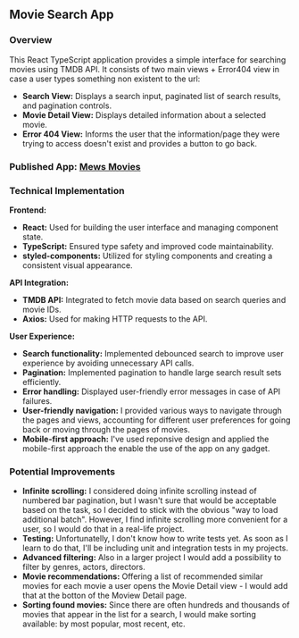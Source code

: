 ## Movie Search App

### Overview

This React TypeScript application provides a simple interface for searching movies using TMDB API. It consists of two main views + Error404 view in case a user types something non existent to the url:

* **Search View:** Displays a search input, paginated list of search results, and pagination controls.
* **Movie Detail View:** Displays detailed information about a selected movie.
* **Error 404 View:** Informs the user that the information/page they were trying to access doesn't exist and provides a button to go back.

### Published App: [Mews Movies](https://frontend-solution--olena-mews-movies.netlify.app/)

### Technical Implementation

**Frontend:**
* **React:** Used for building the user interface and managing component state.
* **TypeScript:** Ensured type safety and improved code maintainability.
* **styled-components:** Utilized for styling components and creating a consistent visual appearance.

**API Integration:**
* **TMDB API:** Integrated to fetch movie data based on search queries and movie IDs.
* **Axios:** Used for making HTTP requests to the API.

**User Experience:**

* **Search functionality:** Implemented debounced search to improve user experience by avoiding unnecessary API calls.
* **Pagination:** Implemented pagination to handle large search result sets efficiently.
* **Error handling:** Displayed user-friendly error messages in case of API failures.
* **User-friendly navigation:** I provided various ways to navigate through the pages and views, accounting for different user preferences for going back or moving through the pages of movies.
* **Mobile-first approach:** I've used reponsive design and applied the mobile-first approach the enable the use of the app on any gadget. 

### Potential Improvements

* **Infinite scrolling:** I considered doing infinite scrolling instead of numbered bar pagination, but I wasn't sure that would be acceptable based on the task, so I decided to stick with the obvious "way to load additional batch". However, I find infinite scrolling more convenient for a user, so I would do that in a real-life project.
* **Testing:** Unfortunatelly, I don't know how to write tests yet. As soon as I learn to do that, I'll be including unit and integration tests in my projects.
* **Advanced filtering:** Also in a larger project I would add a possibility to filter by genres, actors, directors. 
* **Movie recommendations:** Offering a list of recommended similar movies for each movie a user opens the Movie Detail view - I would add that at the botton of the Moview Detail page. 
* **Sorting found movies:** Since there are often hundreds and thousands of movies that appear in the list for a search, I would make sorting available: by most popular, most recent, etc. 
